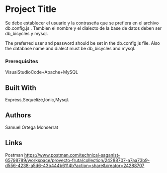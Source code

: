 # Project Title
Se debe establecer el usuario y la contraseña que se prefiera en el archivo db.config.js .
Tambien el nombre y el dialecto de la base de datos deben ser db_bicycles y mysql.

The preferred user and password should be set in the db.config.js file.
Also the database name and dialect must be db_bicycles and mysql.
### Prerequisites

VisualStudioCode+Apache+MySQL

## Built With

Express,Sequelize,Ionic,Mysql.


## Authors

Samuel Ortega Monserrat

## Links
Postman
https://www.postman.com/technical-saganist-65798789/workspace/proyecto-fruta/collection/24288707-a7aa73b9-d556-4238-a5d6-43b444b6114b?action=share&creator=24288707
